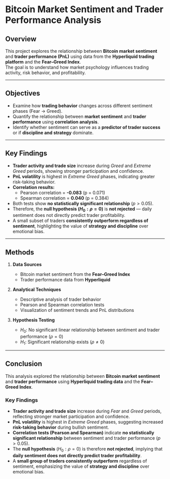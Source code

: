 # Bitcoin Market Sentiment and Trader Performance Analysis

## Overview
This project explores the relationship between **Bitcoin market sentiment** and **trader performance (PnL)** using data from the **Hyperliquid trading platform** and the **Fear–Greed Index**.  
The goal is to understand how market psychology influences trading activity, risk behavior, and profitability.

---

## Objectives
- Examine how **trading behavior** changes across different sentiment phases (Fear → Greed).  
- Quantify the relationship between **market sentiment** and **trader performance** using **correlation analysis**.  
- Identify whether sentiment can serve as a **predictor of trader success** or if **discipline and strategy** dominate.  

---



## Key Findings

- **Trader activity and trade size** increase during *Greed* and *Extreme Greed* periods, showing stronger participation and confidence.  
- **PnL volatility** is highest in *Extreme Greed* phases, indicating greater risk-taking behavior.  
- **Correlation results:**  
  - Pearson correlation = **-0.083** (p = 0.071)  
  - Spearman correlation = **0.040** (p = 0.384)  
- Both tests show **no statistically significant relationship** ($p > 0.05$).  
- Therefore, the **null hypothesis ($H_0: \rho = 0$)** is **not rejected** — daily sentiment does not directly predict trader profitability.  
- A small subset of traders **consistently outperform regardless of sentiment**, highlighting the value of **strategy and discipline** over emotional bias.  

---

## Methods
1. **Data Sources**
   - Bitcoin market sentiment from the **Fear–Greed Index**
   - Trader performance data from **Hyperliquid**

2. **Analytical Techniques**
   - Descriptive analysis of trader behavior
   - Pearson and Spearman correlation tests
   - Visualization of sentiment trends and PnL distributions

3. **Hypothesis Testing**
   - $H_0$: No significant linear relationship between sentiment and trader performance ($\rho = 0$)  
   - $H_1$: Significant relationship exists ($\rho \neq 0$)  

---

## Conclusion

This analysis explored the relationship between **Bitcoin market sentiment** and **trader performance** using **Hyperliquid trading data** and the **Fear–Greed Index**.

### Key Findings

- **Trader activity and trade size** increase during *Fear* and *Greed* periods, reflecting stronger market participation and confidence.  
- **PnL volatility** is highest in *Extreme Greed* phases, suggesting increased **risk-taking behavior** during bullish sentiment.  
- **Correlation tests (Pearson and Spearman)** indicate **no statistically significant relationship** between sentiment and trader performance ($p > 0.05$).  
- The **null hypothesis** ($H_0: \rho = 0$) is therefore **not rejected**, implying that **daily sentiment does not directly predict trader profitability**.  
- A **small group of traders consistently outperform** regardless of sentiment, emphasizing the value of **strategy and discipline** over emotional bias.  


